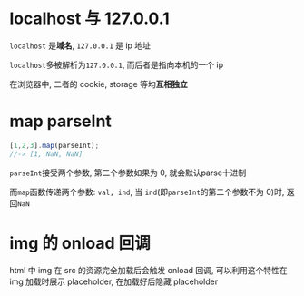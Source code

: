 
# localhost 与 127.0.0.1

`localhost` 是**域名**, `127.0.0.1` 是 ip 地址

`localhost`多被解析为`127.0.0.1`, 而后者是指向本机的一个 ip

在浏览器中, 二者的 cookie, storage 等均**互相独立**

# map parseInt

```js
[1,2,3].map(parseInt);
//-> [1, NaN, NaN]
```

`parseInt`接受两个参数, 第二个参数如果为 0, 就会默认parse十进制

而`map`函数传递两个参数: `val, ind`, 当 `ind`(即`parseInt`的第二个参数不为 0)时, 返回`NaN`

# img 的 onload 回调

html 中 img 在 src 的资源完全加载后会触发 onload 回调, 可以利用这个特性在 img 加载时展示 placeholder, 在加载好后隐藏 placeholder
